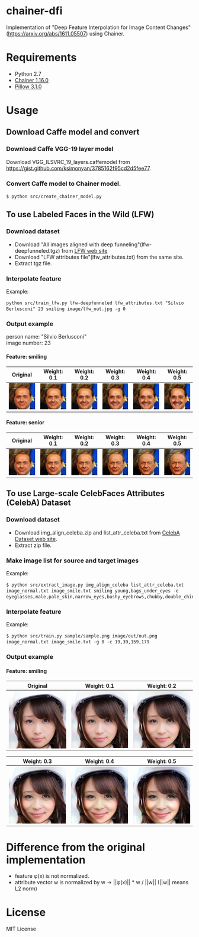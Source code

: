 # chainer-dfi

Implementation of "Deep Feature Interpolation for Image Content Changes"(https://arxiv.org/abs/1611.05507) using Chainer.

# Requirements

* Python 2.7
* [Chainer 1.16.0](http://chainer.org/)
* [Pillow 3.1.0](https://pillow.readthedocs.io/)

# Usage

## Download Caffe model and convert

### Download Caffe VGG-19 layer model

Download VGG_ILSVRC_19_layers.caffemodel from https://gist.github.com/ksimonyan/3785162f95cd2d5fee77.

### Convert Caffe model to Chainer model.

```
$ python src/create_chainer_model.py
```

## To use Labeled Faces in the Wild (LFW)

### Download dataset

* Download "All images aligned with deep funneling"(lfw-deepfunneled.tgz) from [LFW web site](http://vis-www.cs.umass.edu/lfw/)
* Download "LFW attributes file"(lfw_attributes.txt) from the same site.
* Extract tgz file.

### Interpolate feature

Example:

```
python src/train_lfw.py lfw-deepfunneled lfw_attributes.txt "Silvio Berlusconi" 23 smiling image/lfw_out.jpg -g 0
```

### Output example

person name: "Silvio Berlusconi"  
image number: 23

#### Feature: smiling

|Original|Weight: 0.1|Weight: 0.2|Weight: 0.3|Weight: 0.4|Weight: 0.5|
|:---:|:---:|:---:|:---:|:---:|:---:|
|![Original image](/sample/sample_lwf_original.jpg "Original image")|![Image with interpolation weight=0.1](/sample/sample_lwf_smiling_w01.jpg "Weight: 0.1")|![Image with interpolation weight=0.2](/sample/sample_lwf_smiling_w02.jpg "Weight: 0.2")|![Image with interpolation weight=0.3](/sample/sample_lwf_smiling_w03.jpg "Weight: 0.3")|![Image with interpolation weight=0.4](/sample/sample_lwf_smiling_w04.jpg "Weight: 0.4")|![Image with interpolation weight=0.5](/sample/sample_lwf_smiling_w05.jpg "Weight: 0.5")|

#### Feature: senior

|Original|Weight: 0.1|Weight: 0.2|Weight: 0.3|Weight: 0.4|Weight: 0.5|
|:---:|:---:|:---:|:---:|:---:|:---:|
|![Original image](/sample/sample_lwf_original.jpg "Original image")|![Image with interpolation weight=0.1](/sample/sample_lwf_aged_w01.jpg "Weight: 0.1")|![Image with interpolation weight=0.2](/sample/sample_lwf_aged_w02.jpg "Weight: 0.2")|![Image with interpolation weight=0.3](/sample/sample_lwf_aged_w03.jpg "Weight: 0.3")|![Image with interpolation weight=0.4](/sample/sample_lwf_aged_w04.jpg "Weight: 0.4")|![Image with interpolation weight=0.5](/sample/sample_lwf_aged_w05.jpg "Weight: 0.5")|

## To use Large-scale CelebFaces Attributes (CelebA) Dataset

### Download dataset

* Download img_align_celeba.zip and list_attr_celeba.txt from [CelebA Dataset web site](http://mmlab.ie.cuhk.edu.hk/projects/CelebA.html).
* Extract zip file.

### Make image list for source and target images

Example:

```
$ python src/extract_image.py img_align_celeba list_attr_celeba.txt image_normal.txt image_smile.txt smiling young,bags_under_eyes -e eyeglasses,male,pale_skin,narrow_eyes,bushy_eyebrows,chubby,double_chin,bald,bangs,receding_hairline,sideburns,wavy_hair,blond_hair,gray_hair,mouth_slightly_open
```

### Interpolate feature

Example:

```
$ python src/train.py sample/sample.png image/out/out.png image_normal.txt image_smile.txt -g 0 -c 19,39,159,179
```

### Output example

#### Feature: smiling

|Original|Weight: 0.1|Weight: 0.2|
|:---:|:---:|:---:|
|![Original image](/sample/sample.png "Original image")|![Image with interpolation weight=0.1](/sample/sample_w01.png "Weight: 0.1")|![Image with interpolation weight=0.2](/sample/sample_w02.png "Weight: 0.2")|

|Weight: 0.3|Weight: 0.4|Weight: 0.5|
|:---:|:---:|:---:|
|![Image with interpolation weight=0.3](/sample/sample_w03.png "Weight: 0.3")|![Image with interpolation weight=0.4](/sample/sample_w04.png "Weight: 0.4")|![Image with interpolation weight=0.5](/sample/sample_w05.png "Weight: 0.5")|

# Difference from the original implementation

* feature φ(x) is not normalized.
* attribute vector w is normalized by w -> ||φ(x)|| * w / ||w|| (||w|| means L2 norm)

# License

MIT License
